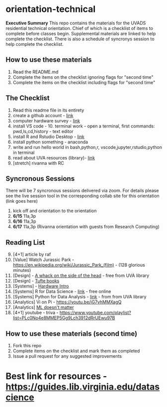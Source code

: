 # orientation-technical
**Executive Summary** This repo contains the materials for the UVADS residential technical orientation. Chief of which is a checklist of items to complete before classes begin. Supplemental materials are linked to help complete the checklist. There is also a schedule of syncronys session to help complete the checklist.

## How to use these materials
1. Read the README.md
2. Complete the items on the checklist ignoring flags for "second time"
3. Complete the items on the checklist including flags for "second time"

## The Checklist
1. Read this readme file in its entirety
2. create a github account - [link](https://github.com/join)
3. computer hardware survey - [link](https://forms.gle/5YAgx272e2nzYMZ36)
6. install VS code - 10. terminal work - open a terminal, first commands: pwd,ls,cd,history - text editor
4. install R and Rstudio Desktop - [link](https://rstudio.com/products/rstudio/download/#download)
5. install python something - anaconda
8. write and run hello world in bash,python,r, vscode,jupyter,rstudio,python in terminal
9. read about UVA resources (library)- [link](https://guides.lib.virginia.edu/datascience)
7. [stretch] rivanna with RC

## Syncronous Sessions
There will be 7 syncronous sessions delivered via zoom. For details please see the live session tool in the corresponding collab site for this orientation (link goes here)
1. kick off and orientation to the orientation
2. **6/15** 11a,3p
3. **6/16** 11a,3p
4. **6/17** 11a,3p (Rivanna orientation with guests from Research Computing)

## Reading List
9. [4+1] article by raf
4. [Value] Watch Jurassic Park - https://en.wikipedia.org/wiki/Jurassic_Park_(film) - (128 glorious minutes)
9. [Design] - [A whack on the side of the head](https://www.amazon.com/Whack-Side-Head-More-Creative/dp/0446404667) - free from UVA library
1. [Design] - [Tufte books](https://www.edwardtufte.com/tufte/)
2. [Systems] - [Hardware Intro](https://www.youtube.com/playlist?list=PLc0No4e8MMEPztUFVdtazgWi7L7pWakfO)
1. [Systems] R for Data Science - [link](https://learning.oreilly.com/library/view/r-for-data/9781491910382/?ar) - free online
2. [Systems] Python for Data Analysis - [link](https://wesmckinney.com/pages/book.html) - from from UVA library
8. [Analytics] Vi on Pi - https://youtu.be/jG7vhMMXagQ
5. [Analytics] [ML doesn't matter](https://towardsdatascience.com/why-aspiring-data-scientists-should-not-make-a-big-deal-of-machine-learning-218a66b18467)
8. [4+1] youtube - triva - https://www.youtube.com/playlist?list=PLc0No4e8MMEP5Gg9Lch3912dRrUEwu97B

## How to use these materials (second time)
1. Fork this repo
2. Complete items on the checklist and mark them as completed
3. Issue a pull request for any suggested improvements

# Best link for resources - https://guides.lib.virginia.edu/datascience
